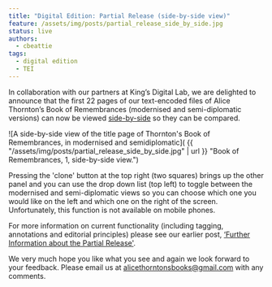 ```yaml
---
title: "Digital Edition: Partial Release (side-by-side view)"
feature: /assets/img/posts/partial_release_side_by_side.jpg
status: live
authors:
  - cbeattie
tags:
  - digital edition
  - TEI
---
```


In collaboration with our partners at King’s Digital Lab, we are delighted to announce that the first 22 pages of our text-encoded files of Alice Thornton’s Book of Remembrances (modernised and semi-diplomatic versions) can now be viewed  [side-by-side](https://thornton.kdl.kcl.ac.uk/books/viewer/) so they can be compared.

![A side-by-side view of the title page of Thornton's Book of Remembrances, in modernised and semidiplomatic]( {{ "/assets/img/posts/partial_release_side_by_side.jpg" | url }} "Book of Remembrances, 1, side-by-side view.")

Pressing the 'clone' button at the top right (two squares) brings up the other panel and you can use the drop down list (top left) to toggle between the modernised and semi-diplomatic views so you can choose which one you would like on the left and which one on the right of the screen. Unfortunately, this function is not available on mobile phones.

For more information on current functionality (including tagging, annotations and editorial principles) please see our earlier post, [‘Further Information about the Partial Release'](https://thornton.kdl.kcl.ac.uk/posts/blog/2023-05-30-partial-release-blog/).

We very much hope you like what you see and again we look forward to your feedback. Please email us at alicethorntonsbooks@gmail.com  with any comments. 
